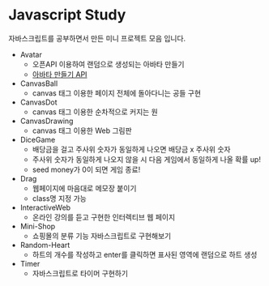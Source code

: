 # Javascript Study
자바스크립트를 공부하면서 만든 미니 프로젝트 모음 입니다.

- Avatar
  - 오픈API 이용하여 랜덤으로 생성되는 아바타 만들기
  - [아바타 만들기 API](https://www.dicebear.com/)
- CanvasBall
  - canvas 태그 이용한 페이지 전체에 돌아다니는 공들 구현
- CanvasDot
  - canvas 태그 이용한 순차적으로 커지는 원
- CanvasDrawing
  - canvas 태그 이용한 Web 그림판
- DiceGame
  - 배당금을 걸고 주사위 숫자가 동일하게 나오면 배당금 x 주사위 숫자
  - 주사위 숫자가 동일하게 나오지 않을 시 다음 게임에서 동일하게 나올 확률 up!
  - seed money가 0이 되면 게임 종료!
- Drag
  - 웹페이지에 마음대로 메모장 붙이기
  - class명 지정 가능
- InteractiveWeb
  - 온라인 강의를 듣고 구현한 인터렉티브 웹 페이지
- Mini-Shop
  - 쇼핑몰의 분류 기능 자바스크립트로 구현해보기
- Random-Heart
  - 하트의 개수를 작성하고 enter를 클릭하면 표사된 영역에 랜덤으로 하트 생성
- Timer
  - 자바스크립트로 타이머 구현하기
